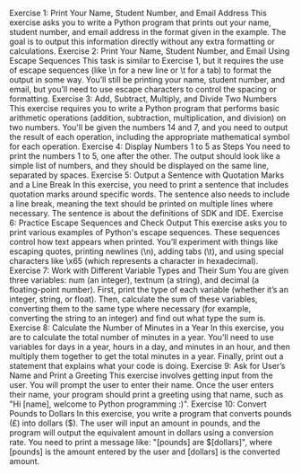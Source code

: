 Exercise 1: Print Your Name, Student Number, and Email Address
This exercise asks you to write a Python program that prints out your name, student number, and email address in the format given in the example.
The goal is to output this information directly without any extra formatting or calculations.
Exercise 2: Print Your Name, Student Number, and Email Using Escape Sequences
This task is similar to Exercise 1, but it requires the use of escape sequences (like \n for a new line or \t for a tab) to format the output in some way.
You’ll still be printing your name, student number, and email, but you’ll need to use escape characters to control the spacing or formatting.
Exercise 3: Add, Subtract, Multiply, and Divide Two Numbers
This exercise requires you to write a Python program that performs basic arithmetic operations (addition, subtraction, multiplication, and division) on two numbers.
You'll be given the numbers 14 and 7, and you need to output the result of each operation, including the appropriate mathematical symbol for each operation.
Exercise 4: Display Numbers 1 to 5 as Steps
You need to print the numbers 1 to 5, one after the other.
The output should look like a simple list of numbers, and they should be displayed on the same line, separated by spaces.
Exercise 5: Output a Sentence with Quotation Marks and a Line Break
In this exercise, you need to print a sentence that includes quotation marks around specific words.
The sentence also needs to include a line break, meaning the text should be printed on multiple lines where necessary. The sentence is about the definitions of SDK and IDE.
Exercise 6: Practice Escape Sequences and Check Output
This exercise asks you to print various examples of Python's escape sequences. These sequences control how text appears when printed.
You’ll experiment with things like escaping quotes, printing newlines (\n), adding tabs (\t), and using special characters like \x65 (which represents a character in hexadecimal).
Exercise 7: Work with Different Variable Types and Their Sum
You are given three variables: num (an integer), textnum (a string), and decimal (a floating-point number).
First, print the type of each variable (whether it’s an integer, string, or float).
Then, calculate the sum of these variables, converting them to the same type where necessary (for example, converting the string to an integer) and find out what type the sum is.
Exercise 8: Calculate the Number of Minutes in a Year
In this exercise, you are to calculate the total number of minutes in a year.
You’ll need to use variables for days in a year, hours in a day, and minutes in an hour, and then multiply them together to get the total minutes in a year.
Finally, print out a statement that explains what your code is doing.
Exercise 9: Ask for User’s Name and Print a Greeting
This exercise involves getting input from the user. You will prompt the user to enter their name.
Once the user enters their name, your program should print a greeting using that name, such as "Hi [name], welcome to Python programming :)".
Exercise 10: Convert Pounds to Dollars
In this exercise, you write a program that converts pounds (£) into dollars ($).
The user will input an amount in pounds, and the program will output the equivalent amount in dollars using a conversion rate.
You need to print a message like: "[pounds] are $[dollars]", where [pounds] is the amount entered by the user and [dollars] is the converted amount.
